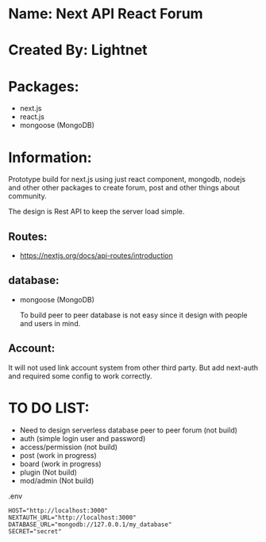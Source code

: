 # Name: Next API React Forum

# Created By: Lightnet

# Packages:
- next.js
- react.js
- mongoose (MongoDB)

# Information:
  Prototype build for next.js using just react component, mongodb, nodejs and other other packages to create forum, post and other things about community.

  The design is Rest API to keep the server load simple.

## Routes:
- https://nextjs.org/docs/api-routes/introduction

## database:
- mongoose (MongoDB)

  To build peer to peer database is not easy since it design with people and users in mind.

## Account:
  It will not used link account system from other third party. But add next-auth and required some config to work correctly.


# TO DO LIST:
- Need to design serverless database peer to peer forum (not build)
- auth (simple login user and password)
- access/permission (not build)
- post (work in progress)
- board (work in progress)
- plugin (Not build)
- mod/admin (Not build)


.env
```
HOST="http://localhost:3000"
NEXTAUTH_URL="http://localhost:3000"
DATABASE_URL="mongodb://127.0.0.1/my_database"
SECRET="secret"
```